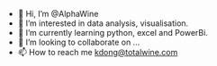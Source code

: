 - 👋 Hi, I’m @AlphaWine
- 👀 I’m interested in data analysis, visualisation. 
- 🌱 I’m currently learning python, excel and PowerBi.
- 💞️ I’m looking to collaborate on ...
- 📫 How to reach me kdong@totalwine.com

<!---
AlphaWine/AlphaWine is a ✨ special ✨ repository because its `README.md` (this file) appears on your GitHub profile.
You can click the Preview link to take a look at your changes.
--->

